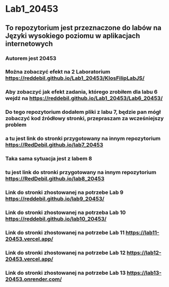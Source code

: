 # Lab1_20453
## To repozytorium jest przeznaczone do labów na Języki wysokiego poziomu w aplikacjach internetowych
### Autorem jest 20453
### Można zobaczyć efekt na 2 Laboratorium https://reddebil.github.io/Lab1_20453/KlosFilipLabJS/

### Aby zobaczyć jak efekt zadania, którego zrobiłem dla labu 6 wejdź na https://reddebil.github.io/Lab1_20453/Lab6_20453/

### Do tego repozytorium dodałem pliki z labu 7, będzie pan mógł zobaczyć kod źródłowy stronki, przepraszam za wcześniejszy problem
### a tu jest link do stronki przygotowany na innym repozytorium https://RedDebil.github.io/lab7_20453

### Taka sama sytuacja jest z labem 8
### tu jest link do stronki przygotowany na innym repozytorium https://RedDebil.github.io/lab8_20453

### Link do stronki zhostowanej na potrzebe Lab 9 https://reddebil.github.io/lab9_20453/

### Link do stronki zhostowanej na potrzeba Lab 10 https://reddebil.github.io/lab10_20453/

### Link do stronki zhostowanej na potrzebe Lab 11 https://lab11-20453.vercel.app/

### Link do stronki zhostowanej na potrzebe Lab 12 https://lab12-20453.vercel.app/

### Link do stronki zhostowanej na potrzebe Lab 13 https://lab13-20453.onrender.com/

